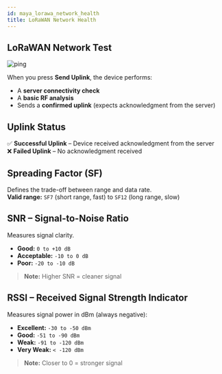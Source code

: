 ```yaml
---
id: maya_lorawa_network_health
title: LoRaWAN Network Health
---
```


## LoRaWAN Network Test

![ping](/img/lorawan/ping.svg)

When you press **Send Uplink**, the device performs:

- A **server connectivity check**
- A **basic RF analysis**
- Sends a **confirmed uplink** (expects acknowledgment from the server)

## Uplink Status

✅  **Successful Uplink** – Device received acknowledgment from the server  
❌  **Failed Uplink** – No acknowledgment received

## Spreading Factor (SF)

Defines the trade-off between range and data rate.  
**Valid range:** `SF7` (short range, fast) to `SF12` (long range, slow)

## SNR – Signal-to-Noise Ratio

Measures signal clarity.

- **Good:** `0 to +10 dB`  
- **Acceptable:** `-10 to 0 dB`  
- **Poor:** `-20 to -10 dB`

> **Note:** Higher SNR = cleaner signal

## RSSI – Received Signal Strength Indicator

Measures signal power in dBm (always negative):

- **Excellent:** `-30 to -50 dBm`  
- **Good:** `-51 to -90 dBm`  
- **Weak:** `-91 to -120 dBm`  
- **Very Weak:** `< -120 dBm`

> **Note:** Closer to 0 = stronger signal
